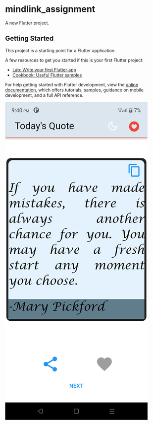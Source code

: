 # mindlink_assignment

A new Flutter project.

## Getting Started

This project is a starting point for a Flutter application.

A few resources to get you started if this is your first Flutter project:

- [Lab: Write your first Flutter app](https://docs.flutter.dev/get-started/codelab)
- [Cookbook: Useful Flutter samples](https://docs.flutter.dev/cookbook)

For help getting started with Flutter development, view the
[online documentation](https://docs.flutter.dev/), which offers tutorials,
samples, guidance on mobile development, and a full API reference.




[![demo](https://github.com/vinit105/quote_of_the_day/blob/20588f27cc807bc6b54331723de6b5d6644ff74a/screenshots/screenshot_01.png)](https://github.com/user-attachments/assets/d028fbcc-2e07-4639-ba2b-d7332267a6a5)

